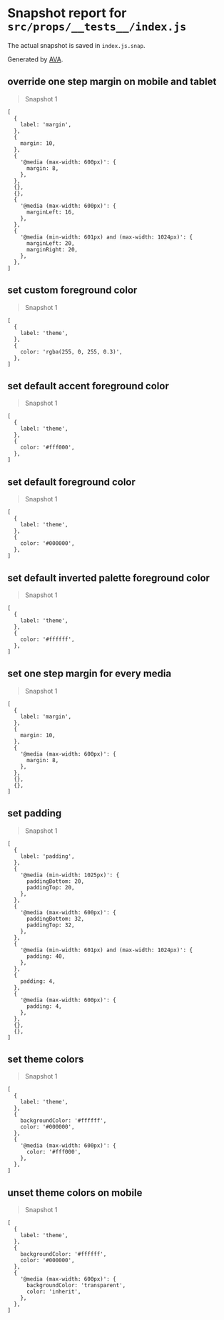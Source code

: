 # Snapshot report for `src/props/__tests__/index.js`

The actual snapshot is saved in `index.js.snap`.

Generated by [AVA](https://ava.li).

## override one step margin on mobile and tablet

> Snapshot 1

    [
      {
        label: 'margin',
      },
      {
        margin: 10,
      },
      {
        '@media (max-width: 600px)': {
          margin: 8,
        },
      },
      {},
      {},
      {
        '@media (max-width: 600px)': {
          marginLeft: 16,
        },
      },
      {
        '@media (min-width: 601px) and (max-width: 1024px)': {
          marginLeft: 20,
          marginRight: 20,
        },
      },
    ]

## set custom foreground color

> Snapshot 1

    [
      {
        label: 'theme',
      },
      {
        color: 'rgba(255, 0, 255, 0.3)',
      },
    ]

## set default accent foreground color

> Snapshot 1

    [
      {
        label: 'theme',
      },
      {
        color: '#fff000',
      },
    ]

## set default foreground color

> Snapshot 1

    [
      {
        label: 'theme',
      },
      {
        color: '#000000',
      },
    ]

## set default inverted palette foreground color

> Snapshot 1

    [
      {
        label: 'theme',
      },
      {
        color: '#ffffff',
      },
    ]

## set one step margin for every media

> Snapshot 1

    [
      {
        label: 'margin',
      },
      {
        margin: 10,
      },
      {
        '@media (max-width: 600px)': {
          margin: 8,
        },
      },
      {},
      {},
    ]

## set padding

> Snapshot 1

    [
      {
        label: 'padding',
      },
      {
        '@media (min-width: 1025px)': {
          paddingBottom: 20,
          paddingTop: 20,
        },
      },
      {
        '@media (max-width: 600px)': {
          paddingBottom: 32,
          paddingTop: 32,
        },
      },
      {
        '@media (min-width: 601px) and (max-width: 1024px)': {
          padding: 40,
        },
      },
      {
        padding: 4,
      },
      {
        '@media (max-width: 600px)': {
          padding: 4,
        },
      },
      {},
      {},
    ]

## set theme colors

> Snapshot 1

    [
      {
        label: 'theme',
      },
      {
        backgroundColor: '#ffffff',
        color: '#000000',
      },
      {
        '@media (max-width: 600px)': {
          color: '#fff000',
        },
      },
    ]

## unset theme colors on mobile

> Snapshot 1

    [
      {
        label: 'theme',
      },
      {
        backgroundColor: '#ffffff',
        color: '#000000',
      },
      {
        '@media (max-width: 600px)': {
          backgroundColor: 'transparent',
          color: 'inherit',
        },
      },
    ]
